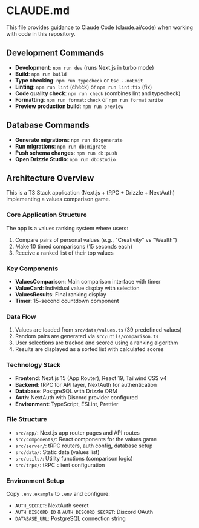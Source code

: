 # CLAUDE.md

This file provides guidance to Claude Code (claude.ai/code) when working with code in this repository.

## Development Commands

- **Development**: `npm run dev` (runs Next.js in turbo mode)
- **Build**: `npm run build`
- **Type checking**: `npm run typecheck` or `tsc --noEmit`
- **Linting**: `npm run lint` (check) or `npm run lint:fix` (fix)
- **Code quality check**: `npm run check` (combines lint and typecheck)
- **Formatting**: `npm run format:check` or `npm run format:write`
- **Preview production build**: `npm run preview`

## Database Commands

- **Generate migrations**: `npm run db:generate`
- **Run migrations**: `npm run db:migrate`
- **Push schema changes**: `npm run db:push`
- **Open Drizzle Studio**: `npm run db:studio`

## Architecture Overview

This is a T3 Stack application (Next.js + tRPC + Drizzle + NextAuth) implementing a values comparison game.

### Core Application Structure

The app is a values ranking system where users:
1. Compare pairs of personal values (e.g., "Creativity" vs "Wealth")
2. Make 10 timed comparisons (15 seconds each)
3. Receive a ranked list of their top values

### Key Components

- **ValuesComparison**: Main comparison interface with timer
- **ValueCard**: Individual value display with selection
- **ValuesResults**: Final ranking display
- **Timer**: 15-second countdown component

### Data Flow

1. Values are loaded from `src/data/values.ts` (39 predefined values)
2. Random pairs are generated via `src/utils/comparison.ts`
3. User selections are tracked and scored using a ranking algorithm
4. Results are displayed as a sorted list with calculated scores

### Technology Stack

- **Frontend**: Next.js 15 (App Router), React 19, Tailwind CSS v4
- **Backend**: tRPC for API layer, NextAuth for authentication
- **Database**: PostgreSQL with Drizzle ORM
- **Auth**: NextAuth with Discord provider configured
- **Environment**: TypeScript, ESLint, Prettier

### File Structure

- `src/app/`: Next.js app router pages and API routes
- `src/components/`: React components for the values game
- `src/server/`: tRPC routers, auth config, database setup
- `src/data/`: Static data (values list)
- `src/utils/`: Utility functions (comparison logic)
- `src/trpc/`: tRPC client configuration

### Environment Setup

Copy `.env.example` to `.env` and configure:
- `AUTH_SECRET`: NextAuth secret
- `AUTH_DISCORD_ID` & `AUTH_DISCORD_SECRET`: Discord OAuth
- `DATABASE_URL`: PostgreSQL connection string